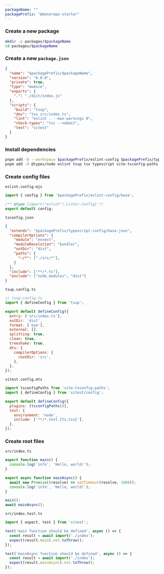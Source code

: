 ```yaml
---
packageName: ""
packagePrefix: "@monorepo-starter"
---
```


### Create a new package

```bash
mkdir -p packages/$packageName
cd packages/$packageName
```

### Create a new `package.json`

```json filename="package.json"
{
  "name": "$packagePrefix/$packageName",
  "version": "0.0.0",
  "private": true,
  "type": "module",
  "exports": {
    ".": "./dist/index.js"
  },
  "scripts": {
    "build": "tsup",
    "dev": "tsx src/index.ts",
    "lint": "eslint . --max-warnings 0",
    "check-types": "tsc --noEmit",
    "test": "vitest"
  }
}
```


### Install dependencies

```bash
pnpm add -D --workspace $packagePrefix/eslint-config $packagePrefix/typescript-config $packagePrefix/utils
pnpm add -D @types/node eslint tsup tsx typescript vite-tsconfig-paths vitest
```

### Create config files

`eslint.config.mjs`
```js filename="eslint.config.mjs"
import { config } from '$packagePrefix/eslint-config/base';

/** @type {import("eslint").Linter.Config} */
export default config;
```

`tsconfig.json`
```json filename="tsconfig.json"
{
  "extends": "$packagePrefix/typescript-config/base.json",
  "compilerOptions": {
    "module": "esnext",
    "moduleResolution": "bundler",
    "outDir": "dist",
    "paths": {
      "~/*": ["./src/*"],
    }
  },
  "include": ["**/*.ts"],
  "exclude": ["node_modules", "dist"]
}
```

`tsup.config.ts`
```js filename="tsup.config.ts"
// tsup.config.ts
import { defineConfig } from 'tsup';

export default defineConfig({
  entry: ['src/index.ts'],
  outDir: 'dist',
  format: ['esm'],
  external: [],
  splitting: true,
  clean: true,
  treeshake: true,
  dts: {
    compilerOptions: {
      rootDir: 'src',
    },
  },
});
```

`vitest.config.mts`
```js filename="vitest.config.mts"
import tsconfigPaths from 'vite-tsconfig-paths';
import { defineConfig } from 'vitest/config';

export default defineConfig({
  plugins: [tsconfigPaths()],
  test: {
    environment: 'node',
    include: ['**/*.test.{ts,tsx}'],
  },
});
```

### Create root files

`src/index.ts`
```ts filename="src/index.ts"
export function main() {
  console.log('info', 'Hello, world!');
}

export async function mainAsync() {
  await new Promise((resolve) => setTimeout(resolve, 1000));
  console.log('info', 'Hello, world!');
}

main();
await mainAsync();
```

`src/index.test.ts`
```ts filename="src/index.test.ts"
import { expect, test } from 'vitest';

test('main function should be defined', async () => {
  const result = await import('./index');
  expect(result.main).not.toThrow();
});

test('mainAsync function should be defined', async () => {
  const result = await import('./index');
  expect(result.mainAsync).not.toThrow();
});
```